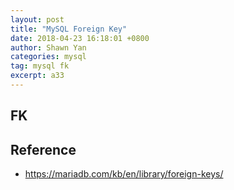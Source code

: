 ```yaml
---
layout: post
title: "MySQL Foreign Key"
date: 2018-04-23 16:18:01 +0800
author: Shawn Yan
categories: mysql
tag: mysql fk
excerpt: a33
---
```


## FK




## Reference

- https://mariadb.com/kb/en/library/foreign-keys/
